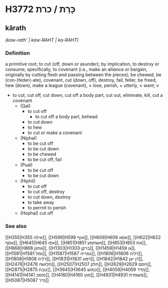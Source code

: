 # H3772 כָּרַת / כרת

## kârath

_(kaw-rath' | kaw-RAHT | ka-RAHT)_

### Definition

a primitive root; to cut (off, down or asunder); by implication, to destroy or consume; specifically, to covenant (i.e., make an alliance or bargain, originally by cutting flesh and passing between the pieces); be chewed, be (con-)feder(-ate), covenant, cut (down, off), destroy, fail, feller, be freed, hew (down), make a league (covenant), × lose, perish, × utterly, × want; v

- to cut, cut off, cut down, cut off a body part, cut out, eliminate, kill, cut a covenant
  - (Qal)
    - to cut off
      - to cut off a body part, behead
    - to cut down
    - to hew
    - to cut or make a covenant
  - (Niphal)
    - to be cut off
    - to be cut down
    - to be chewed
    - to be cut off, fail
  - (Pual)
    - to be cut off
    - to be cut down
  - (Hiphil)
    - to cut off
    - to cut off, destroy
    - to cut down, destroy
    - to take away
    - to permit to perish
  - (Hophal) cut off

### See also

[[H355|H355 אילה]], [[H599|H599 אנף]], [[H609|H609 אסא]], [[H622|H622 אסף]], [[H645|H645 אפו]], [[H851|H851 אשתמע]], [[H853|H853 את]], [[H868|H868 אתנן]], [[H1303|H1303 ברקן]], [[H1459|H1459 גו]], [[H1581|H1581 גמל]], [[H1587|H1587 גמריה]], [[H1806|H1806 דליה]], [[H1808|H1808 דליה]], [[H1831|H1831 דמע]], [[H1842|H1842 דן יען]], [[H2476|H2476 חלושה]], [[H2507|H2507 חלק]], [[H2629|H2629 חסם]], [[H2875|H2875 טבח]], [[H3645|H3645 כמוש]], [[H4059|H4059 מדד]], [[H4141|H4141 מוסב]], [[H4160|H4160 מוץ]], [[H4931|H4931 משמרת]], [[H5087|H5087 נדר]]

